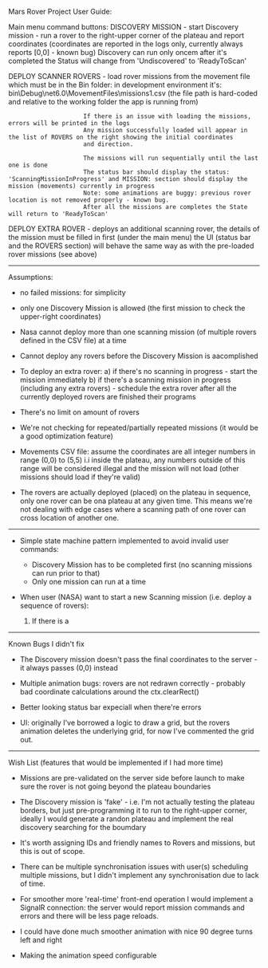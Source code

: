   Mars Rover Project
User Guide:

Main menu command buttons:
 DISCOVERY MISSION - start Discovery mission  - run a rover to the right-upper corner of the plateau and report coordinates
                     (coordinates are reported in the logs only, currently always reports [0,0] - known bug)
                     Discovery can run only oncem after it's completed the Status will change from 'Undiscovered' to 'ReadyToScan'

 DEPLOY SCANNER ROVERS - load rover missions from the movement file which must be in the Bin folder:
                         in development environment it's: bin\Debug\net6.0\MovementFiles\missions1.csv
                         (the file path is hard-coded and relative to the working folder the app is running from)
                         
                         If there is an issue with loading the missions, errors will be printed in the logs
                         Any mission successfully loaded will appear in the list of ROVERS on the right showing the initial coordinates
                         and direction.

                         The missions will run sequentially until the last one is done
                         The status bar should display the status: 'ScanningMissionInProgress' and MISSION: section should display the mission (movements) currently in progress
                         Note: some animations are buggy: previous rover location is not removed properly - known bug.
                         After all the missions are completes the State will return to 'ReadyToScan'

 DEPLOY EXTRA ROVER  - deploys an additional scanning rover, the details of the mission must be filled in first (under the main menu)
                       the UI (status bar and the ROVERS section) will behave the same way as with the pre-loaded rover missions (see above)

_________________________________
Assumptions:
   - no failed missions: for simplicity
   - only one Discovery Mission is allowed (the first mission to check the upper-right coordinates)
   - Nasa cannot deploy more than one scanning mission (of multiple rovers defined in the CSV file) at a time
   - Cannot deploy any rovers before the Discovery Mission is aacomplished
   - To deploy an extra rover:
       a) if there's no scanning in progress - start the mission immediately
       b) if there's a scanning mission in progress (including any extra rovers) - schedule the extra rover after all the currently deployed rovers are finished their programs
   
   - There's no limit on amount of rovers
   - We're not checking for repeated/partially repeated missions (it would be a good optimization feature)
   - Movements CSV file: assume the coordinates are all integer numbers in range (0,0) to (5,5) i.i inside the plateau,
      any numbers outside of this range will be considered illegal and the mission will not load (other missions should load if they're valid)
  
   - The rovers are actually deployed (placed) on the plateau in sequence, only one rover can be ona plateau at any given time.
     This means we're not dealing with edge cases where a scanning path of one rover can cross location of another one.

___________________________________

* Simple state machine pattern implemented to avoid invalid user commands:
  - Discovery Mission has to be completed first (no scanning missions can run prior to that)
  - Only one mission can run at a time

* When user (NASA) want to start a new Scanning mission (i.e. deploy a sequence of rovers):
  1) If there is a 

________________________________
Known Bugs I didn't fix

* The Discovery mission doesn't pass the final coordinates to the server  - it always passes (0,0) instead

* Multiple animation bugs: rovers are not redrawn correctly - probably bad coordinate calculations around the ctx.clearRect()

* Better looking status bar expeciall when there're errors

* UI: originally I've borrowed a logic to draw a grid, but the rovers animation deletes the underlying grid,
      for now I've commented the grid out.

__________________________________
Wish List (features that would be implemented if I had more time)

* Missions are pre-validated on the server side before launch to make sure the rover is not going beyond the plateau boundaries

* The Discovery mission is 'fake' - i.e. I'm not actually testing the plateau borders, but just pre-programming it to run to the 
right-upper corner, ideally I would generate a randon plateau and implement the real discovery searching for the boumdary

* It's worth assigning IDs and friendly names to Rovers and missions, but this is out of scope.

* There can be multiple synchronisation issues with user(s) scheduling multiple missions, but I didn't implement any synchronisation
 due to lack of time.

* For smoother more 'real-time' front-end operation I would implement a SignalR connection: the server would report mission commands and errors
and there will be less page reloads.

* I could have done much smoother animation with nice 90 degree turns left and right

* Making the animation speed configurable
